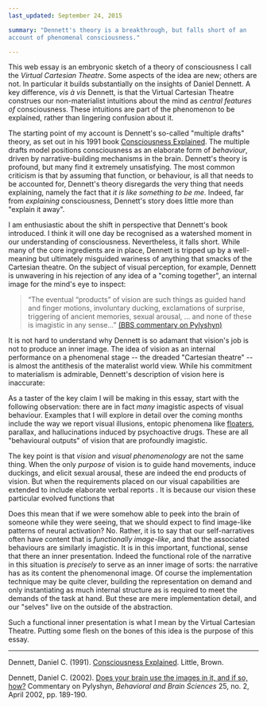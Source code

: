 ```yaml
---
last_updated: September 24, 2015

summary: "Dennett's theory is a breakthrough, but falls short of an
account of phenomenal consciousness."

---
```


This web essay is an embryonic sketch of a theory of consciousness I
call the _Virtual Cartesian Theatre_. Some aspects of the idea are new;
others are not. In particular it builds substantially on the insights of
Daniel Dennett. A key difference, _vis à vis_ Dennett, is that the
Virtual Cartesian Theatre construes our non-materialist intuitions about
the mind as _central features of_ consciousness. These intuitions are
part of the phenomenon to be explained, rather than lingering confusion
about it.

The starting point of my account is Dennett's so-called "multiple
drafts" theory, as set out in his 1991 book
[Consciousness Explained](#dennett91a). The multiple drafts model
positions consciousness as an elaborate form of _behaviour_, driven by
narrative-building mechanisms in the brain. Dennett's theory is
profound, but many find it extremely unsatisfying. The most common
criticism is that by assuming that function, or behaviour, is all that
needs to be accounted for, Dennett's theory disregards the very thing
that needs explaining, namely the fact that _it is like something to be
me_. Indeed, far from _explaining_ consciousness, Dennett's story does
little more than "explain it away".

I am enthusiastic about the shift in perspective that Dennett's book
introduced. I think it will one day be recognised as a watershed moment
in our understanding of consciousness. Nevertheless, it falls short.
While many of the core ingredients are in place, Dennett is tripped up
by a well-meaning but ultimately misguided wariness of anything that
smacks of the Cartesian theatre. On the subject of visual perception,
for example, Dennett is unwavering in his rejection of any idea of a
"coming together", an internal image for the mind's eye to inspect:

> “The eventual “products” of vision are such things as guided hand and
> finger motions, involuntary ducking, exclamations of surprise, triggering
> of ancient memories, sexual arousal, ... and none of these is imagistic
> in any sense...” [(BBS commentary on Pylyshyn)](#dennett02)

It is not hard to understand why Dennett is so adamant that vision's job
is not to produce an inner image. The idea of vision as an internal
performance on a phenomenal stage -- the dreaded "Cartesian theatre"
-- is almost the antithesis of the materalist world view. While his
commitment to materialism is admirable, Dennett's description of vision
here is inaccurate:

As a taster of the key claim I will be making in this essay, start with
the following observation: there are in fact _many_ imagistic aspects of
visual behaviour. Examples that I will explore in detail over the coming
months include the way we report visual illusions, entopic phenomena
like [floaters](https://en.wikipedia.org/wiki/Floater), parallax, and
hallucinations induced by psychoactive drugs. These are all "behavioural
outputs" of vision that are profoundly imagistic.

The key point is that _vision_ and _visual phenomenology_ are not the
same thing. When the only _purpose_ of vision is to guide hand
movements, induce duckings, and elicit sexual arousal, these are indeed
the end products of vision. But when the requirements placed on our
visual capabilities are extended to include elaborate verbal reports .
It is because our vision these particular evolved functions that


Does this mean that if we were somehow able to peek into the brain of
someone while they were seeing, that we should expect to find image-like
patterns of neural activation? No. Rather, it is to say that our
self-narratives often have content that is _functionally image-like_,
and that the associated behaviours are similarly imagistic. It is in
this important, functional, sense that there an inner presentation.
Indeed the functional role of the narrative in this situation is
_precisely_ to serve as an inner image of sorts: the narrative has as
its content the phenomenonal image. Of course the implementation
technique may be quite clever, building the representation on demand and
only instantiating as much internal structure as is required to meet the
demands of the task at hand. But these are mere implementation detail,
and our "selves" live on the outside of the abstraction.

Such a functional inner presentation is what I mean by the Virtual
Cartesian Theatre. Putting some flesh on the bones of this idea is the
purpose of this essay.

* * *

<a name="dennett91a"></a>Dennett, Daniel C. (1991).
[Consciousness Explained](). Little, Brown.

<a name="dennett02"></a>Dennett, Daniel C. (2002).
[Does your brain use the images in it, and if so, how?]() Commentary on
Pylyshyn, _Behavioral and Brain Sciences_ 25, no. 2, April 2002, pp.
189-190.
